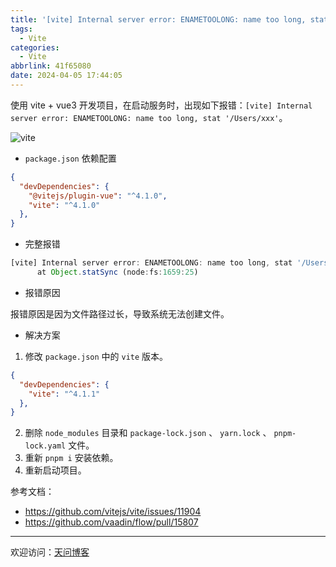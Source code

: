 ```yaml
---
title: '[vite] Internal server error: ENAMETOOLONG: name too long, stat ''/Users/xxx'''
tags:
  - Vite
categories:
  - Vite
abbrlink: 41f65080
date: 2024-04-05 17:44:05
---
```


使用 vite + vue3 开发项目，在启动服务时，出现如下报错：`[vite] Internal server error: ENAMETOOLONG: name too long, stat '/Users/xxx'`。

![vite](https://tiven.cn/static/img/vite-03-xbVS9jZm.jpg)

<!-- more -->

- `package.json` 依赖配置

```json
{
  "devDependencies": {
    "@vitejs/plugin-vue": "^4.1.0",
    "vite": "^4.1.0"
  },
}
```

- 完整报错

```js
[vite] Internal server error: ENAMETOOLONG: name too long, stat '/Users/admin/Desktop/dev/annotation-fe/mark-audio?id=45342&status=view&viewMode=audit_view&page=approve&condition=%7B%22sampleBusiId%22%3A%22%22%2C%22annoStatus%22%3A3%2C%22taskIdNameInVague%22%3A%22%22%2C%22annoUserDomain%22%3A%22%22%2C%22purposeId%22%3A2%2C%22submitTimeBeginEnd%22%3A%22%22%7D'
      at Object.statSync (node:fs:1659:25)
```

- 报错原因

报错原因是因为文件路径过长，导致系统无法创建文件。

- 解决方案

1. 修改 `package.json` 中的 `vite` 版本。

```json
{
  "devDependencies": {
    "vite": "^4.1.1"
  },
}
```

2. 删除 `node_modules` 目录和 `package-lock.json` 、 `yarn.lock` 、 `pnpm-lock.yaml` 文件。
3. 重新 `pnpm i` 安装依赖。
4. 重新启动项目。

参考文档：

- https://github.com/vitejs/vite/issues/11904
- https://github.com/vaadin/flow/pull/15807

---

欢迎访问：[天问博客](https://tiven.cn/p/41f65080/ "天问博客-专注于大前端技术")


